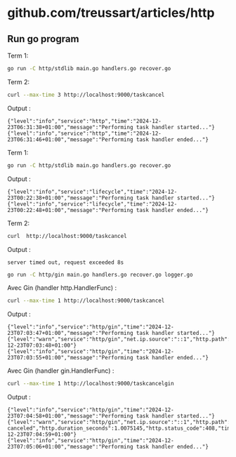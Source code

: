 # github.com/treussart/articles/http

## Run go program

Term 1:
````bash
go run -C http/stdlib main.go handlers.go recover.go
````

Term 2:
````bash
curl --max-time 3 http://localhost:9000/taskcancel
````

Output :

```
{"level":"info","service":"http","time":"2024-12-23T06:31:38+01:00","message":"Performing task handler started..."}
{"level":"info","service":"http","time":"2024-12-23T06:31:46+01:00","message":"Performing task handler ended..."}
```


Term 1:
````bash
go run -C http/stdlib main.go handlers.go recover.go
````

Output :

```
{"level":"info","service":"lifecycle","time":"2024-12-23T00:22:38+01:00","message":"Performing task handler started..."}
{"level":"info","service":"lifecycle","time":"2024-12-23T00:22:48+01:00","message":"Performing task handler ended..."}
```

Term 2:
````bash
curl  http://localhost:9000/taskcancel
````

Output :

```
server timed out, request exceeded 8s
```


```bash
go run -C http/gin main.go handlers.go recover.go logger.go
```

Avec Gin (handler http.HandlerFunc) :

```bash
curl --max-time 1 http://localhost:9000/taskcancel
```

Output : 

```
{"level":"info","service":"http/gin","time":"2024-12-23T07:03:47+01:00","message":"Performing task handler started..."}
{"level":"warn","service":"http/gin","net.ip.source":"::1","http.path":"/task","http.method":"GET","http.proto":"HTTP/1.1","http.duration_seconds":1.001911083,"http.status_code":408,"time":"2024-12-23T07:03:48+01:00"}
{"level":"info","service":"http/gin","time":"2024-12-23T07:03:55+01:00","message":"Performing task handler ended..."}
```

Avec Gin (handler gin.HandlerFunc) :

```bash
curl --max-time 1 http://localhost:9000/taskcancelgin
```

Output : 

```
{"level":"info","service":"http/gin","time":"2024-12-23T07:04:58+01:00","message":"Performing task handler started..."}
{"level":"warn","service":"http/gin","net.ip.source":"::1","http.path":"/taskgin","http.method":"GET","http.proto":"HTTP/1.1","error":"context canceled","http.duration_seconds":1.0075145,"http.status_code":408,"time":"2024-12-23T07:04:59+01:00"}
{"level":"info","service":"http/gin","time":"2024-12-23T07:05:06+01:00","message":"Performing task handler ended..."}
```
